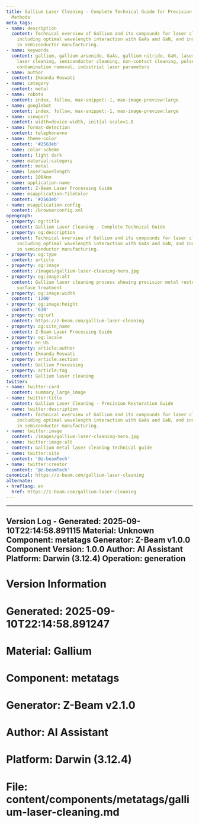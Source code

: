 ```yaml
---
title: Gallium Laser Cleaning - Complete Technical Guide for Precision Metal Restoration
  Methods
meta_tags:
- name: description
  content: Technical overview of Gallium and its compounds for laser cleaning applications,
    including optimal wavelength interaction with GaAs and GaN, and industrial applications
    in semiconductor manufacturing.
- name: keywords
  content: gallium, gallium arsenide, GaAs, gallium nitride, GaN, laser ablation,
    laser cleaning, semiconductor cleaning, non-contact cleaning, pulsed laser, surface
    contamination removal, industrial laser parameters
- name: author
  content: Ikmanda Roswati
- name: category
  content: metal
- name: robots
  content: index, follow, max-snippet:-1, max-image-preview:large
- name: googlebot
  content: index, follow, max-snippet:-1, max-image-preview:large
- name: viewport
  content: width=device-width, initial-scale=1.0
- name: format-detection
  content: telephone=no
- name: theme-color
  content: '#2563eb'
- name: color-scheme
  content: light dark
- name: material:category
  content: metal
- name: laser:wavelength
  content: 1064nm
- name: application-name
  content: Z-Beam Laser Processing Guide
- name: msapplication-TileColor
  content: '#2563eb'
- name: msapplication-config
  content: /browserconfig.xml
opengraph:
- property: og:title
  content: Gallium Laser Cleaning - Complete Technical Guide
- property: og:description
  content: Technical overview of Gallium and its compounds for laser cleaning applications,
    including optimal wavelength interaction with GaAs and GaN, and industrial applications
    in semiconductor manufacturing.
- property: og:type
  content: article
- property: og:image
  content: /images/gallium-laser-cleaning-hero.jpg
- property: og:image:alt
  content: Gallium laser cleaning process showing precision metal restoration and
    surface treatment
- property: og:image:width
  content: '1200'
- property: og:image:height
  content: '630'
- property: og:url
  content: https://z-beam.com/gallium-laser-cleaning
- property: og:site_name
  content: Z-Beam Laser Processing Guide
- property: og:locale
  content: en_US
- property: article:author
  content: Ikmanda Roswati
- property: article:section
  content: Gallium Processing
- property: article:tag
  content: Gallium laser cleaning
twitter:
- name: twitter:card
  content: summary_large_image
- name: twitter:title
  content: Gallium Laser Cleaning - Precision Restoration Guide
- name: twitter:description
  content: Technical overview of Gallium and its compounds for laser cleaning applications,
    including optimal wavelength interaction with GaAs and GaN, and industrial applications
    in semiconductor manufacturing.
- name: twitter:image
  content: /images/gallium-laser-cleaning-hero.jpg
- name: twitter:image:alt
  content: Gallium metal laser cleaning technical guide
- name: twitter:site
  content: '@z-beamTech'
- name: twitter:creator
  content: '@z-beamTech'
canonical: https://z-beam.com/gallium-laser-cleaning
alternate:
- hreflang: en
  href: https://z-beam.com/gallium-laser-cleaning
---
```


---
Version Log - Generated: 2025-09-10T22:14:58.891115
Material: Unknown
Component: metatags
Generator: Z-Beam v1.0.0
Component Version: 1.0.0
Author: AI Assistant
Platform: Darwin (3.12.4)
Operation: generation
---

# Version Information
# Generated: 2025-09-10T22:14:58.891247
# Material: Gallium
# Component: metatags
# Generator: Z-Beam v2.1.0
# Author: AI Assistant
# Platform: Darwin (3.12.4)
# File: content/components/metatags/gallium-laser-cleaning.md
